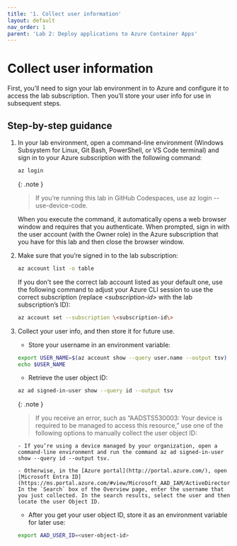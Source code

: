 ```yaml
---
title: '1. Collect user information'  
layout: default  
nav_order: 1  
parent: 'Lab 2: Deploy applications to Azure Container Apps'
---
```


# Collect user information

First, you’ll need to sign your lab environment in to Azure and configure it to access the lab subscription. Then you’ll store your user info for use in subsequent steps.

## Step-by-step guidance

1.  In your lab environment, open a command-line environment (Windows Subsystem for Linux, Git Bash, PowerShell, or VS Code terminal) and sign in to your Azure subscription with the following command:

    ```bash
    az login
    ```

    {: .note }
    > If you’re running this lab in GitHub Codespaces, use az login --use-device-code.

    When you execute the command, it automatically opens a web browser window and requires that you authenticate. When prompted, sign in with the user account (with the Owner role) in the Azure subscription that you have for this lab and then close the browser window.

1.  Make sure that you’re signed in to the lab subscription:

    ```bash
    az account list -o table
    ```

    If you don't see the correct lab account listed as your default one, use the following command to adjust your Azure CLI session to use the correct subscription (replace \<*subscription-id*\> with the lab subscription’s ID):

    ```bash
    az account set --subscription \<subscription-id\>
    ```

1.  Collect your user info, and then store it for future use.
    - Store your username in an environment variable:

    ```bash
    export USER_NAME=$(az account show --query user.name --output tsv)
    echo $USER_NAME
    ```

    - Retrieve the user object ID:

    ```bash
    az ad signed-in-user show --query id --output tsv
    ```

    {: .note } 
    > If you receive an error, such as “AADSTS530003: Your device is required to be managed to access this resource,” use one of the following options to manually collect the user object ID:

        - If you’re using a device managed by your organization, open a command-line environment and run the command az ad signed-in-user show --query id --output tsv.
        
        - Otherwise, in the [Azure portal](http://portal.azure.com/), open [Microsoft Entra ID](https://ms.portal.azure.com/#view/Microsoft_AAD_IAM/ActiveDirectoryMenuBlade/~/Overview). In the `Search` box of the Overview page, enter the username that you just collected. In the search results, select the user and then locate the user Object ID.

    - After you get your user object ID, store it as an environment variable for later use:

     ```bash
     export AAD_USER_ID=<user-object-id>
     ```

